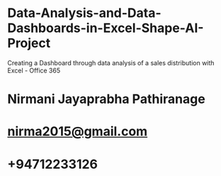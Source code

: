 # Data-Analysis-and-Data-Dashboards-in-Excel-Shape-AI-Project

Creating a Dashboard through data analysis of a sales distribution with Excel - Office 365

# Nirmani Jayaprabha Pathiranage
# nirma2015@gmail.com
# +94712233126
